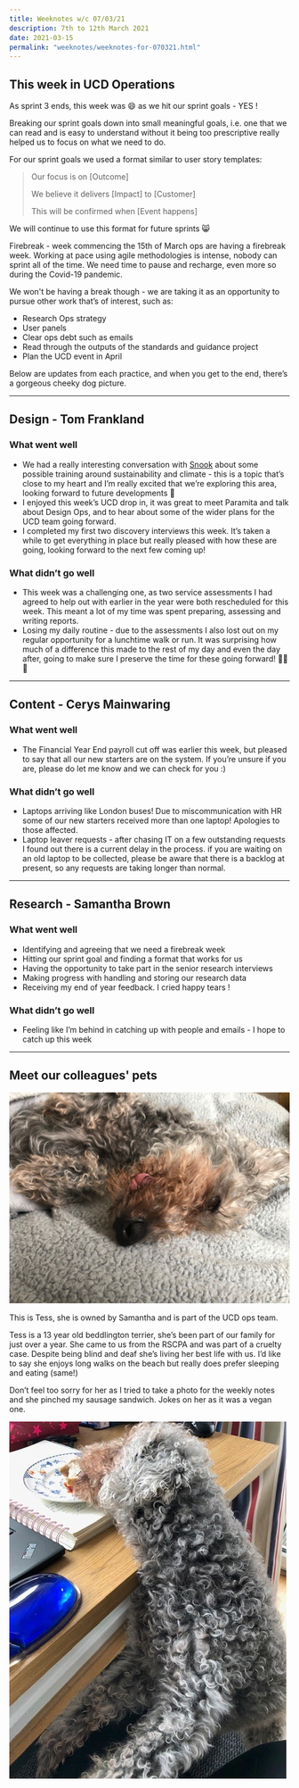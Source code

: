 ```yaml
---
title: Weeknotes w/c 07/03/21
description: 7th to 12th March 2021
date: 2021-03-15
permalink: "weeknotes/weeknotes-for-070321.html"
---
```


## This week in UCD Operations

As sprint 3 ends, this week was 😄 as we hit our sprint goals - YES !

Breaking our sprint goals down into small meaningful goals, i.e. one that we can read and is easy to understand without it being too prescriptive really helped us to focus on what we need to do.

For our sprint goals we used a format similar to user story templates:

> Our focus is on [Outcome]
>
> We believe it delivers [Impact] to [Customer]
>
> This will be confirmed when [Event happens]

We will continue to use this format for future sprints 😸

Firebreak - week commencing the 15th of March ops are having a firebreak week. Working at pace using agile methodologies is intense, nobody can sprint all of the time. We need time to pause and recharge, even more so during the Covid-19 pandemic.

We won't be having a break though - we are taking it as an opportunity to pursue other work that’s of interest, such as:
* Research Ops strategy
* User panels
* Clear ops debt such as emails
* Read through the outputs of the standards and guidance project
* Plan the UCD event in April

Below are updates from each practice, and when you get to the end, there’s a gorgeous cheeky dog picture.

---

## Design - Tom Frankland

### What went well

* We had a really interesting conversation with [Snook](https://wearesnook.com/) about some possible training around sustainability and climate - this is a topic that’s close to my heart and I’m really excited that we’re exploring this area, looking forward to future developments 💚
* I enjoyed this week’s UCD drop in, it was great to meet Paramita and talk about Design Ops, and to hear about some of the wider plans for the UCD team going forward.
* I completed my first two discovery interviews this week. It’s taken a while to get everything in place but really pleased with how these are going, looking forward to the next few coming up!

### What didn’t go well

* This week was a challenging one, as two service assessments I had agreed to help out with earlier in the year were both rescheduled for this week. This meant a lot of my time was spent preparing, assessing and writing reports.
* Losing my daily routine - due to the assessments I also lost out on my regular opportunity for a lunchtime walk or run. It was surprising how much of a difference this made to the rest of my day and even the day after, going to make sure I preserve the time for these going forward! 🚶‍♂️🌳

---

## Content - Cerys Mainwaring

### What went well

* The Financial Year End payroll cut off was earlier this week, but pleased to say that all our new starters are on the system. If you’re unsure if you are, please do let me know and we can check for you :)

### What didn’t go well

* Laptops arriving like London buses! Due to miscommunication with HR some of our new starters received more than one laptop! Apologies to those affected.
* Laptop leaver requests - after chasing IT on a few outstanding requests I found out there is a current delay in the process. if you are waiting on an old laptop to be collected, please be aware that there is a backlog at present, so any requests are taking longer than normal.

---

## Research - Samantha Brown

### What went well

* Identifying and agreeing that we need a firebreak week
* Hitting our sprint goal and finding a format that works for us
* Having the opportunity to take part in the senior research interviews
* Making progress with handling and storing our research data
* Receiving my end of year feedback. I cried happy tears !

### What didn’t go well

* Feeling like I’m behind in catching up with people and emails - I hope to catch up this week

---

## Meet our colleagues' pets

![Tess](../images/tess2.jpg)

This is Tess, she is owned by Samantha and is part of the UCD ops team.

Tess is a 13 year old beddlington terrier, she’s been part of our family for just over a year. She came to us from the RSCPA and was part of a cruelty case. Despite being blind and deaf she’s living her best life with us. I’d like to say she enjoys long walks on the beach but really does prefer sleeping and eating (same!)

Don’t feel too sorry for her as I tried to take a photo for the weekly notes and she pinched my sausage sandwich. Jokes on her as it was a vegan one.

![Tess](../images/tess.jpg)

